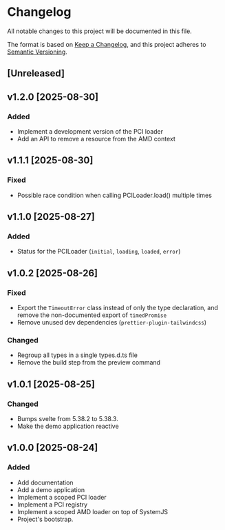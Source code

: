 # Changelog

All notable changes to this project will be documented in this file.

The format is based on [Keep a Changelog](https://keepachangelog.com/en/1.1.0/),
and this project adheres to [Semantic Versioning](https://semver.org/spec/v2.0.0.html).

## [Unreleased]

## v1.2.0 [2025-08-30]

### Added

- Implement a development version of the PCI loader
- Add an API to remove a resource from the AMD context

## v1.1.1 [2025-08-30]

### Fixed

- Possible race condition when calling PCILoader.load() multiple times

## v1.1.0 [2025-08-27]

### Added

- Status for the PCILoader (`initial`, `loading`, `loaded`, `error`)

## v1.0.2 [2025-08-26]

### Fixed

- Export the `TimeoutError` class instead of only the type declaration, and remove the non-documented export of `timedPromise`
- Remove unused dev dependencies (`prettier-plugin-tailwindcss`)

### Changed

- Regroup all types in a single types.d.ts file
- Remove the build step from the preview command

## v1.0.1 [2025-08-25]

### Changed

- Bumps svelte from 5.38.2 to 5.38.3.
- Make the demo application reactive

## v1.0.0 [2025-08-24]

### Added

- Add documentation
- Add a demo application
- Implement a scoped PCI loader
- Implement a PCI registry
- Implement a scoped AMD loader on top of SystemJS
- Project's bootstrap.

